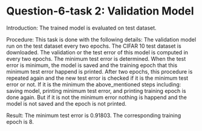 # Question-6-task 2: Validation Model

Introduction:
The trained model is evaluated on test dataset.

Procedure:
This task is done with the following details:
The validation model run on the test dataset every two epochs. The CIFAR 10 test dataset is downloaded.
The validation or the test error of this model is computed in every two epochs.
The minimum test error is determined.
When the test error is minimum, the model is saved and the training epoch that this minimum test error happend is printed.
After two epochs, this procedure is repeated again and the new test error is checked if it is the minimum test error or not. If it is the minimum the above_mentioned steps including: saving model, printing minimum test error, and printing training epoch is done again. But if it is not the minimum error nothing is happend and the model is not saved and the epoch is not printed. 

Result:
The minimum test error is 0.91803.
The corresponding training epoch is 8. 
